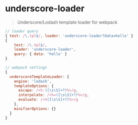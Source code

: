 # underscore-loader

> Underscore/Lodash template loader for webpack

```javascript
// loader query
{ test: /\.tpl$/, loader: 'underscore-loader?data=hello' }
{
    test: /\.tpl$/,
    loader: 'underscore-loader',
    query: { data: 'hello' }
}

// webpack settings
{
  underscoreTemplateLoader: {
    engine: 'lodash',
    templateOptions: {
      escape: /<%-([\s\S]+?)%>/g,
      interpolate: /<%=([\s\S]+?)%>/g,
      evaluate: /<%([\s\S]+?)%>/g
    },
    minifierOptions: {}
  }
}
```
